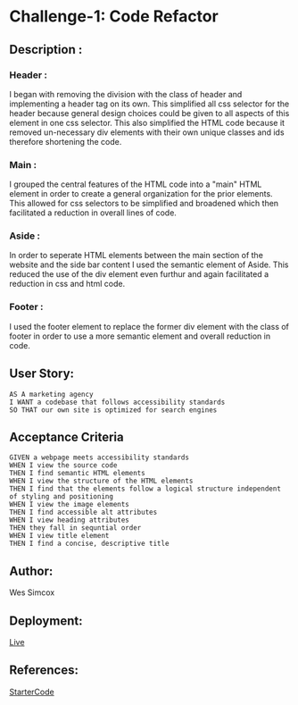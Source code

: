 # Challenge-1: Code Refactor

## Description :

### Header :
I began with removing the division with the class of header and implementing a header tag on its own. This simplified all css selector for the header because general design choices could be given to all aspects of this element in one css selector. This also simplified the HTML code because it removed un-necessary div elements with their own unique classes and ids therefore shortening the code.
### Main :
I grouped the central features of the HTML code into a "main" HTML element in order to create a general organization for the prior elements. This allowed for css selectors to be simplified and broadened which then facilitated a reduction in overall lines of code.
### Aside :
In order to seperate HTML elements between the main section of the website and the side bar content I used the semantic element of Aside. This reduced the use of the div element even furthur and again facilitated a reduction in css and html code.
### Footer :
I used the footer element to replace the former div element with the class of footer in order to use a more semantic element and overall reduction in code.

## User Story:

```
AS A marketing agency
I WANT a codebase that follows accessibility standards
SO THAT our own site is optimized for search engines
```

## Acceptance Criteria

```
GIVEN a webpage meets accessibility standards
WHEN I view the source code
THEN I find semantic HTML elements
WHEN I view the structure of the HTML elements
THEN I find that the elements follow a logical structure independent of styling and positioning
WHEN I view the image elements
THEN I find accessible alt attributes
WHEN I view heading attributes
THEN they fall in sequntial order
WHEN I view title element 
THEN I find a concise, descriptive title
```

## Author:
Wes Simcox

## Deployment:

[Live](https://wessimcox.github.io/Code-Refraction-Challenge-1/)

## References:

[StarterCode](https://github.com/coding-boot-camp/urban-octo-telegram)